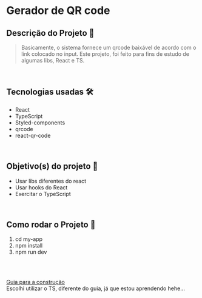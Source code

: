 # Gerador de QR code

## Descrição do Projeto 📌
>Basicamente, o sistema fornece um qrcode baixável de acordo com o link colocado no input.
Este projeto, foi feito para fins de estudo de algumas libs, React e TS.

<br>

## Tecnologias usadas 🛠 

* React
* TypeScript
* Styled-components
* qrcode
* react-qr-code

<br>

## Objetivo(s) do projeto 🎯
- Usar libs diferentes do react
- Usar hooks do React
- Exercitar o TypeScript

<br>

## Como rodar o Projeto 🔑
1. cd my-app
2. npm install
3. npm run dev

<br>
<br>

[Guia para a construção](https://www.youtube.com/watch?v=cFaihdXLy5A)
<br>
Escolhi utilizar o TS, diferente do guia, já que estou aprendendo hehe... 
